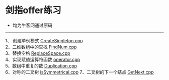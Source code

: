 # 剑指offer练习



 
- 均为牛客网通过原码

-------------------

1、 创建单例模式 [CreateSingleton.cpp](https://github.com/FlyingFishPeng/jianzhioffer/blob/master/CreateSingleton.cpp)  
2、二维数组中的查找 [FindNum.cpp](https://github.com/FlyingFishPeng/jianzhioffer/blob/master/FindNum.cpp)  
3、替换空格 [ReplaceSpace.cpp](https://github.com/FlyingFishPeng/jianzhioffer/blob/master/ReplaceSpace.cpp)  
4、实现赋值运算符函数 [operator.cpp](https://github.com/FlyingFishPeng/jianzhioffer/blob/master/operator.cpp)  
5、数组中重复的数 [Duplication.cpp](https://github.com/FlyingFishPeng/jianzhioffer/blob/master/Duplication.cpp)  
6、对称的二叉树 [isSymmetrical.cpp](https://github.com/FlyingFishPeng/jianzhioffer/blob/master/isSymmetrical.cpp) 
7、二叉树的下一个结点 [GetNext.cpp](https://github.com/FlyingFishPeng/jianzhioffer/blob/master/GetNext.cpp) 


